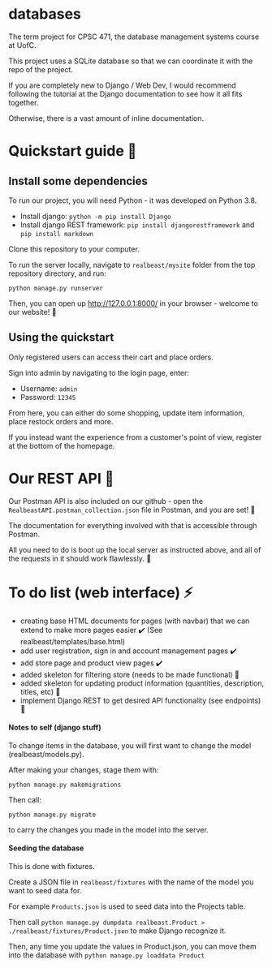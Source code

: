 # databases

The term project for CPSC 471, the database management systems course at UofC. 

This project uses a SQLite database so that we can coordinate it with the repo of the project. 

If you are completely new to Django / Web Dev, I would recommend following the tutorial at the Django documentation to see how it all fits together. 

Otherwise, there is a vast amount of inline documentation. 

# Quickstart guide :rocket:

## Install some dependencies

To run our project, you will need Python - it was developed on Python 3.8. 

- Install django: `python -m pip install Django` 
- Install django REST framework: `pip install djangorestframework` and `pip install markdown`

Clone this repository to your computer.

To run the server locally, navigate to `realbeast/mysite` folder from the top repository directory, and run: 

`python manage.py runserver`

Then, you can open up http://127.0.0.1:8000/ in your browser - welcome to our website! :rocket:

## Using the quickstart

Only registered users can access their cart and place orders.

Sign into admin by navigating to the login page, enter:

- Username: `admin`
- Password: `12345`

From here, you can either do some shopping, update item information, place restock orders and more. 

If you instead want the experience from a customer's point of view, register at the bottom of the homepage. 

# Our REST API :whale2:

Our Postman API is also included on our github - open the `RealbeastAPI.postman_collection.json` file in Postman, and you are set! :rocket:

The documentation for everything involved with that is accessible through Postman. 

All you need to do is boot up the local server as instructed above, and all of the requests in it should work flawlessly. :tada:

# To do list (web interface) :zap:
- creating base HTML documents for pages (with navbar) that we can extend to make more pages easier :heavy_check_mark: (See realbeast/templates/base.html)
- add user registration, sign in and account management pages :heavy_check_mark:
- add store page and product view pages :heavy_check_mark:
- added skeleton for filtering store (needs to be made functional) :arrows_counterclockwise:
- added skeleton for updating product information (quantities, description, titles, etc) :arrows_counterclockwise:
- implement Django REST to get desired API functionality (see endpoints) :arrows_counterclockwise:


#### Notes to self (django stuff)

To change items in the database, you will first want to change the model (realbeast/models.py). 

After making your changes, stage them with: 

`python manage.py makemigrations`

Then call:

`python manage.py migrate`

to carry the changes you made in the model into the server.

#### Seeding the database

This is done with fixtures. 

Create a JSON file in `realbeast/fixtures` with the name of the model you want to seed data for. 

For example `Products.json` is used to seed data into the Projects table. 

Then call `python manage.py dumpdata realbeast.Product > ./realbeast/fixtures/Product.json` to make Django recognize it. 

Then, any time you update the values in Product.json, you can move them into the database with  `python manage.py loaddata Product`

